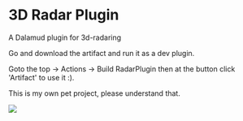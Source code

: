 # 3D Radar Plugin

A Dalamud plugin for 3d-radaring

Go and download the artifact and run it as a dev plugin. 

Goto the top -> Actions -> Build RadarPlugin then at the button click 'Artifact' to use it :).

This is my own pet project, please understand that.

![](https://i.imgur.com/jPlpQ7C.png)